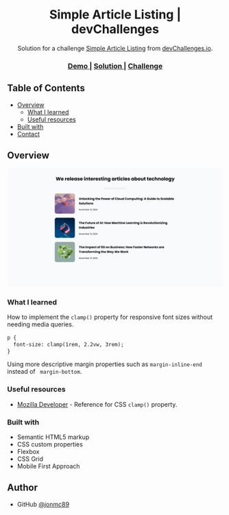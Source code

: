 <!-- Please update value in the {}  -->

<h1 align="center">Simple Article Listing | devChallenges</h1>

<div align="center">
   Solution for a challenge <a href="https://devchallenges.io/challenge/simple-article-listing" target="_blank">Simple Article Listing</a> from <a href="http://devchallenges.io" target="_blank">devChallenges.io</a>.
</div>

<div align="center">
  <h3>
    <a href="https://jonmc89.github.io/simple-article-listing-master/" target="_blank">
      Demo
    </a>
    <span> | </span>
    <a href="https://github.com/jonmc89/simple-article-listing-master" target="_blank">
      Solution
    </a>
    <span> | </span>
    <a href="https://devchallenges.io/challenge/simple-article-listing" target="_blank">
      Challenge
    </a>
  </h3>
</div>

## Table of Contents

- [Overview](#overview)
  - [What I learned](#what-i-learned)
  - [Useful resources](#useful-resources)
- [Built with](#built-with)
- [Contact](#contact)

## Overview

![screenshot](./Solution%20Screenshot.png)

### What I learned

How to implement the `clamp()` property for responsive font sizes without needing media queries.

```
p {
  font-size: clamp(1rem, 2.2vw, 3rem);
}
```

Using more descriptive margin properties such as `margin-inline-end` instead of ` margin-bottom`.

### Useful resources

- [Mozilla Developer](https://developer.mozilla.org/en-US/docs/Web/CSS/clamp) - Reference for CSS `clamp()` property.

### Built with

- Semantic HTML5 markup
- CSS custom properties
- Flexbox
- CSS Grid
- Mobile First Approach

## Author

- GitHub [@jonmc89](https://{github.com/jonmc89})
